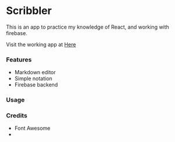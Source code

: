 # Scribbler

This is an app to practice my knowledge of React, and working with firebase.


Visit the working app at [Here](https://scribbler-e4d49.web.app/)


### Features
- Markdown editor
- Simple notation
- Firebase backend

### Usage


### Credits
- Font Awesome
- 